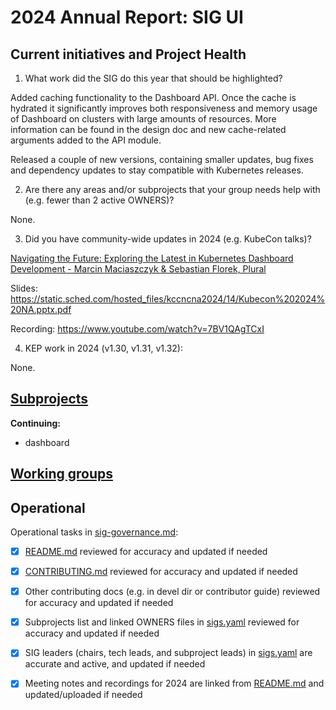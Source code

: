 # 2024 Annual Report: SIG UI

## Current initiatives and Project Health

1. What work did the SIG do this year that should be highlighted?

Added caching functionality to the Dashboard API. Once the cache is hydrated it significantly improves both responsiveness and memory usage of Dashboard on clusters with large amounts of resources. More information can be found in the design doc and new cache-related arguments added to the API module.

Released a couple of new versions, containing smaller updates, bug fixes and dependency updates to stay compatible with Kubernetes releases.


2. Are there any areas and/or subprojects that your group needs help with (e.g. fewer than 2 active OWNERS)?

None.

3. Did you have community-wide updates in 2024 (e.g. KubeCon talks)?

[Navigating the Future: Exploring the Latest in Kubernetes Dashboard Development - Marcin Maciaszczyk & Sebastian Florek, Plural](https://kccncna2024.sched.com/event/1hoym/navigating-the-future-exploring-the-latest-in-kubernetes-dashboard-development-marcin-maciaszczyk-sebastian-florek-plural)

Slides: https://static.sched.com/hosted_files/kccncna2024/14/Kubecon%202024%20NA.pptx.pdf

Recording: https://www.youtube.com/watch?v=7BV1QAgTCxI

4. KEP work in 2024 (v1.30, v1.31, v1.32):

None.

## [Subprojects](https://git.k8s.io/community/sig-ui#subprojects)


**Continuing:**
  - dashboard

## [Working groups](https://git.k8s.io/community/sig-ui#working-groups)


## Operational

Operational tasks in [sig-governance.md]:
- [x] [README.md] reviewed for accuracy and updated if needed
- [x] [CONTRIBUTING.md] reviewed for accuracy and updated if needed
- [x] Other contributing docs (e.g. in devel dir or contributor guide) reviewed for accuracy and updated if needed
- [x] Subprojects list and linked OWNERS files in [sigs.yaml] reviewed for accuracy and updated if needed
- [x] SIG leaders (chairs, tech leads, and subproject leads) in [sigs.yaml] are accurate and active, and updated if needed
- [x] Meeting notes and recordings for 2024 are linked from [README.md] and updated/uploaded if needed


[CONTRIBUTING.md]: https://git.k8s.io/community/sig-ui/CONTRIBUTING.md
[sig-governance.md]: https://git.k8s.io/community/committee-steering/governance/sig-governance.md
[README.md]: https://git.k8s.io/community/sig-ui/README.md
[sigs.yaml]: https://git.k8s.io/community/sigs.yaml
[devel]: https://git.k8s.io/community/contributors/devel/README.md
